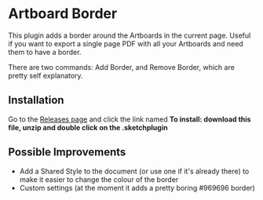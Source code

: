 # Artboard Border

This plugin adds a border around the Artboards in the current page. Useful if you want to export a single page PDF with all your Artboards and need them to have a border.

There are two commands: Add Border, and Remove Border, which are pretty self explanatory.

## Installation

Go to the [Releases page](https://github.com/bomberstudios/artboard-border/releases/latest) and click the link named **To install: download this file, unzip and double click on the .sketchplugin**

## Possible Improvements

- Add a Shared Style to the document (or use one if it's already there) to make it easier to change the colour of the border
- Custom settings (at the moment it adds a pretty boring #969696 border)